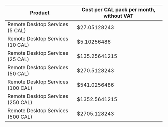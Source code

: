 Product | Cost per CAL pack per month, without VAT
--- | ---
Remote Desktop Services (5 CAL) | $27.05128243
Remote Desktop Services (10 CAL) | $5.10256486
Remote Desktop Services (25 CAL) | $135.25641215
Remote Desktop Services (50 CAL) | $270.5128243
Remote Desktop Services (100 CAL) | $541.0256486
Remote Desktop Services (250 CAL) | $1352.5641215
Remote Desktop Services (500 CAL) | $2705.128243